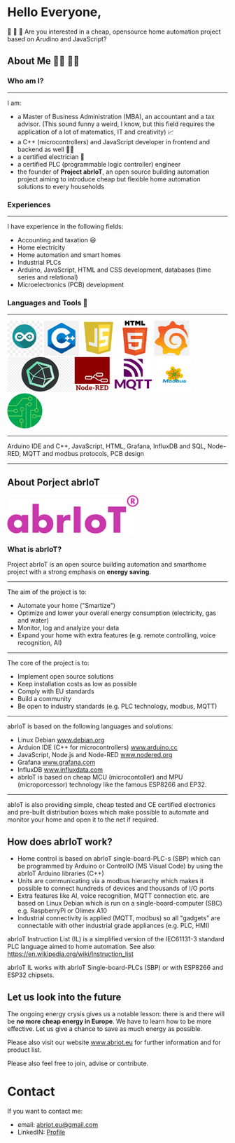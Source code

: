 <h1>Hello Everyone,</h1>

:wave: :wave: :wave:
Are you interested in a cheap, opensource home automation project based on Arudino and JavaScript?


<h2>About Me 👨‍🔧 👨‍💻</h2>

<h3>Who am I?</h3>

---

I am:
- a Master of Business Administration (MBA), an accountant and a tax advisor. (This sound funny a weird, I know, but this field requires the application of a lot of matematics, IT and creativity) 📈
- a C++ (microcontrollers) and JavaScript developer in frontend and backend as well 👨‍💻
- a certified electrician 🔌
- a certified PLC (programmable logic controller) engineer
- the founder of <strong>Project abrIoT</strong>, an open source building automation project aiming to introduce cheap but flexible home automation solutions to every households

<h3>Experiences</h3>

---

I have experience in the following fields:
- Accounting and taxation 😆
- Home electricity
- Home automation and smart homes
- Industrial PLCs
- Arduino, JavaScript, HTML and CSS development, databases (time series and relational)
- Microelectronics (PCB) development

<h3>Languages and Tools 🔧</h3>

---

<div>
  <img src="https://github.com/abrIoTeu/abrIoTeu/blob/main/Arduino.jpg" height="80px" width="80px">  
  <img src="https://github.com/abrIoTeu/abrIoTeu/blob/main/C%2B%2B.png" height="80px" width="80px">
  <img src="https://github.com/abrIoTeu/abrIoTeu/blob/main/JavaScript.png" height="80px" width="80px"> 
  <img src="https://github.com/abrIoTeu/abrIoTeu/blob/main/HTML.png" height="80px" width="80px">  
  <img src="https://github.com/abrIoTeu/abrIoTeu/blob/main/Grafana.jpg" height="80px" width="80px"> 
  <img src="https://github.com/abrIoTeu/abrIoTeu/blob/main/InfluxDB.png" height="80px" width="150px"> 
  <img src="https://github.com/abrIoTeu/abrIoTeu/blob/main/NodeRED.png" height="80px" width="80px">
  <img src="https://github.com/abrIoTeu/abrIoTeu/blob/main/MQTT.png" height="80px" width="100px">
  <img src="https://github.com/abrIoTeu/abrIoTeu/blob/main/modbus.png" height="80px" width="80px">
  <img src="https://github.com/abrIoTeu/abrIoTeu/blob/main/PCB.png" height="80px" width="80px">
</div>

---

Arduino IDE and C++, JavaScript, HTML, Grafana, InfluxDB and SQL, Node-RED, MQTT and modbus protocols, PCB design

---

<h2>About Porject abrIoT</h2>

<img src="https://github.com/abrIoTeu/abrIoTeu/blob/main/abriot_header_logo.png">

<h3>What is abrIoT?</h3>

Project abrIoT is an open source building automation and smarthome project with a strong emphasis on <strong>energy saving</strong>.

---

The aim of the project is to:
- Automate your home ("Smartize")
- Optimize and lower your overall energy consumption (electricity, gas and water)
- Monitor, log and analyize your data
- Expand your home with extra features (e.g. remote controlling, voice recognition, AI)

---

The core of the project is to:
- Implement open source solutions
- Keep installation costs as low as possible
- Comply with EU standards
- Build a community
- Be open to industry standards (e.g. PLC technology, modbus, MQTT)

---

abrIoT is based on the following languages and solutions:
- Linux Debian www.debian.org
- Arduion IDE (C++ for microcontrollers) www.arduino.cc
- JavaScript, Node.js and Node-RED www.nodered.org
- Grafana www.grafana.com
- InfluxDB www.influxdata.com
- abrIoT is based on cheap MCU (microcontoller) and MPU (microporcessor) technology like the famous ESP8266 and EP32.

---

abIoT is also providing simple, cheap tested and CE certified electronics and pre-built distribution boxes which make possible to automate and monitor your home and open it to the net if required.

<h2>How does abrIoT work?</h2>

- Home control is based on abrIoT single-board-PLC-s (SBP) which can be programmed by Arduino or ControlIO (MS Visual Code) by using the abrIoT Arduino libraries (C++)
- Units are communicating via a modbus hierarchy which makes it possible to connect hundreds of devices and thousands of I/O ports
- Extra features like AI, voice recognition, MQTT connection etc. are based on Linux Debian which is run on a single-board-computer (SBC) e.g. RaspberryPi or Olimex A10
- Industrial connectivity is applied (MQTT, modbus) so all "gadgets" are connectable with other industrial grade appliances (e.g. PLC, HMI)

abrIoT Instruction List (IL)  is a simplified version of the IEC61131-3 standard PLC language aimed to home automation. See also: https://en.wikipedia.org/wiki/Instruction_list

abrIoT IL works with abrIoT Single-board-PLCs (SBP) or with ESP8266 and ESP32 chipsets.


<h2>Let us look into the future</h2>

The ongoing energy crysis gives us a notable lesson: there is and there will be <strong>no more cheap energy in Europe</strong>. We have to learn how to be more effective. Let us give a chance to save as much energy as possible.

Please also visit our website www.abriot.eu for further information and for product list.

Please also feel free to join, advise or contribute.

<h1>Contact</h1>

If you want to contact me:
- email: <a href="mailto:abriot.eu@gmail.com" target="_blank">abriot.eu@gmail.com</a>
- LinkedIN: <a href="https://www.linkedin.com/in/attila-lantos-a4b737a2/" target="_blank">Profile</a>

